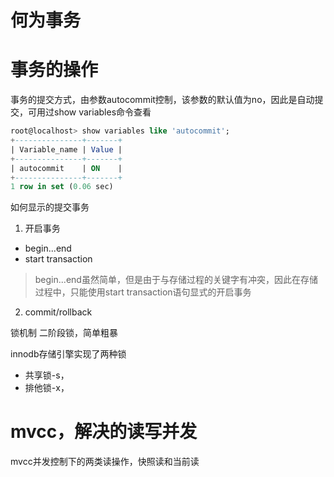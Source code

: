 
# 何为事务



# 事务的操作

事务的提交方式，由参数autocommit控制，该参数的默认值为no，因此是自动提交，可用过show variables命令查看
```sql
root@localhost> show variables like 'autocommit';
+---------------+-------+
| Variable_name | Value |
+---------------+-------+
| autocommit    | ON    |
+---------------+-------+
1 row in set (0.06 sec)
```

如何显示的提交事务
1. 开启事务
- begin...end
- start transaction 

> begin...end虽然简单，但是由于与存储过程的关键字有冲突，因此在存储过程中，只能使用start transaction语句显式的开启事务

2. commit/rollback





锁机制
二阶段锁，简单粗暴

innodb存储引擎实现了两种锁
- 共享锁-s，
- 排他锁-x，



# mvcc，解决的读写并发

mvcc并发控制下的两类读操作，快照读和当前读
